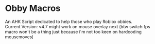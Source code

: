 # Obby Macros  
An AHK Script dedicated to help those who play Roblox obbies.  
Current Version: v4.7
might work on mouse overlay next (btw switch fps macro won't be a thing just because i'm not too keen on hardcoding mousemoves)
